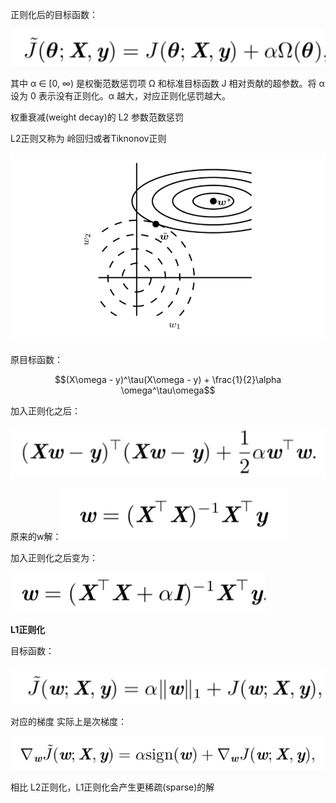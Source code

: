 正则化后的目标函数：

![image-20190112234633862](../images/image-20190112234633862.png)

其中 α ∈ [0, ∞) 是权衡范数惩罚项 Ω 和标准目标函数 J  相对贡献的超参数。将 α 设为 0 表示没有正则化。α 越大，对应正则化惩罚越大。



权重衰减(weight decay)的 L2 参数范数惩罚

L2正则又称为 岭回归或者Tiknonov正则

![image-20190112235245585](../images/image-20190112235245585.png)

原目标函数：

$$(X\omega - y)^\tau(X\omega - y) + \frac{1}{2}\alpha \omega^\tau\omega$$

加入正则化之后：

![image-20190112235517954](../images/image-20190112235517954.png)

原来的w解：![image-20190112235549568](../images/image-20190112235549568.png)

加入正则化之后变为：

![image-20190112235631556](../images/image-20190112235631556.png)



**L1正则化**

目标函数：

![image-20190112235844283](../images/image-20190112235844283.png)

对应的梯度 实际上是次梯度：

![image-20190112235903181](../images/image-20190112235903181.png)

相比 L2正则化，L1正则化会产生更稀疏(sparse)的解

